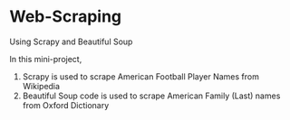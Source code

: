 # Web-Scraping
Using Scrapy and Beautiful Soup

In this mini-project,

1) Scrapy is used to scrape American Football Player Names from Wikipedia
2) Beautiful Soup code is used to scrape American Family (Last) names from Oxford Dictionary
